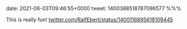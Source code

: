 date: 2021-06-03T09:46:55+0000
tweet: 1400388518787096577
%%%

This is really fun! [twitter.com/RalfEbert/status/1400116895618109445](https://twitter.com/RalfEbert/status/1400116895618109445)
